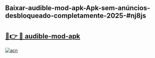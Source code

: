 ## Baixar-audible-mod-apk-Apk-sem-anúncios-desbloqueado-completamente-2025-#nj8js

# <h2><a href="https://ainizakaria.my?title=audible-mod-apk&ref=20M">🔗👉 🔴 audible-mod-apk</a></h2>

[![acn](https://github.com/user-attachments/assets/0f9c940e-d8b0-45ae-aac7-cd30a18b3e1c)](https://ainizakaria.my?title=audible-mod-apk&ref=20M)


